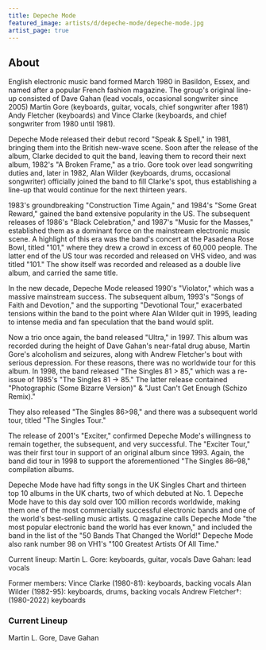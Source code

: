 ```yaml
---
title: Depeche Mode
featured_image: artists/d/depeche-mode/depeche-mode.jpg
artist_page: true
---
```

## About

English electronic music band formed March 1980 in Basildon, Essex, and named after a popular French fashion magazine. The group's original line-up consisted of Dave Gahan (lead vocals, occasional songwriter since 2005) Martin Gore (keyboards, guitar, vocals, chief songwriter after 1981) Andy Fletcher (keyboards) and Vince Clarke (keyboards, and chief songwriter from 1980 until 1981). 

Depeche Mode released their debut record "Speak & Spell," in 1981, bringing them into the British new-wave scene. Soon after the release of the album, Clarke decided to quit the band, leaving them to record their next album, 1982's "A Broken Frame," as a trio. Gore took over lead songwriting duties and, later in 1982, Alan Wilder (keyboards, drums, occasional songwriter) officially joined the band to fill Clarke's spot, thus establishing a line-up that would continue for the next thirteen years.

1983's groundbreaking "Construction Time Again," and 1984's "Some Great Reward," gained the band extensive popularity in the US. The subsequent releases of 1986's "Black Celebration," and 1987's "Music for the Masses," established them as a dominant force on the mainstream electronic music scene. A highlight of this era was the band's concert at the Pasadena Rose Bowl, titled "101," where they drew a crowd in excess of 60,000 people. The latter end of the US tour was recorded and released on VHS video, and was titled "101." The show itself was recorded and released as a double live album, and carried the same title.

In the new decade, Depeche Mode released 1990's "Violator," which was a massive mainstream success. The subsequent album, 1993's "Songs of Faith and Devotion," and the supporting "Devotional Tour," exacerbated tensions within the band to the point where Alan Wilder quit in 1995, leading to intense media and fan speculation that the band would split. 

Now a trio once again, the band released "Ultra," in 1997. This album was recorded during the height of Dave Gahan's near-fatal drug abuse, Martin Gore's alcoholism and seizures, along with Andrew Fletcher's bout with serious depression. For these reasons, there was no worldwide tour for this album. In 1998, the band released "The Singles 81 > 85," which was a re-issue of 1985's "The Singles 81 → 85." The latter release contained "Photographic (Some Bizarre Version)" & "Just Can't Get Enough (Schizo Remix)."

They also released "The Singles 86>98," and there was a subsequent world tour, titled "The Singles Tour." 

The release of 2001's "Exciter," confirmed Depeche Mode's willingness to remain together, the subsequent, and very successful. The "Exciter Tour," was their first tour in support of an original album since 1993. Again, the band did tour in 1998 to support the aforementioned "The Singles 86–98," compilation albums.

Depeche Mode have had fifty songs in the UK Singles Chart and thirteen top 10 albums in the UK charts, two of which debuted at No. 1. Depeche Mode have to this day sold over 100 million records worldwide, making them one of the most commercially successful electronic bands and one of the world's best-selling music artists. Q magazine calls Depeche Mode "the most popular electronic band the world has ever known," and included the band in the list of the "50 Bands That Changed the World!" Depeche Mode also rank number 98 on VH1's "100 Greatest Artists Of All Time."

Current lineup:
Martin L. Gore: keyboards, guitar, vocals
Dave Gahan: lead vocals

Former members:
Vince Clarke (1980-81): keyboards, backing vocals
Alan Wilder (1982-95): keyboards, drums, backing vocals
Andrew Fletcher†: (1980-2022) keyboards

### Current Lineup

Martin L. Gore, Dave Gahan


